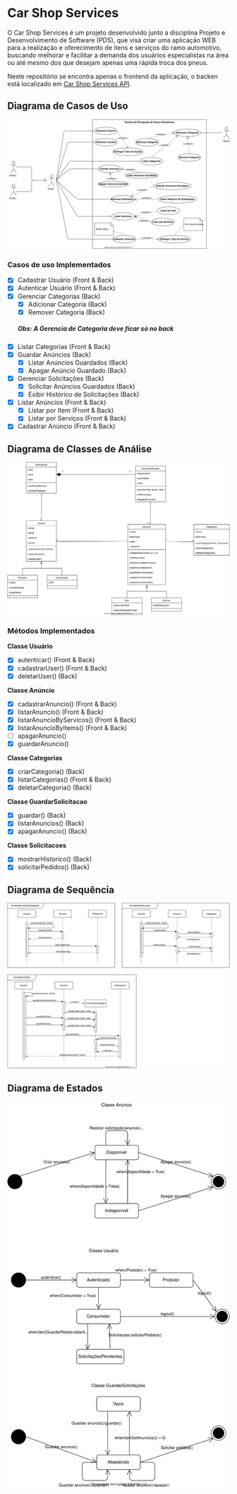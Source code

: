 # Car Shop Services
O Car Shop Services é um projeto desenvolvido junto a disciplina Projeto e Desenvolvimento de Software (PDS), que visa criar uma aplicação WEB para a realização e oferecimento de itens e serviços do ramo automotivo, buscando melhorar e facilitar a demanda dos usuários especialistas na área ou até mesmo dos que desejam apenas uma rápida troca dos pneus.

Neste repositório se encontra apenas o frontend da aplicação, o backen está localizado em [Car Shop Services API](https://github.com/ecpandrew/car-shop-api.git).

## Diagrama de Casos de Uso
![Diagrama de Classes](diagramas/CasosUso.drawio.svg)

### Casos de uso Implementados

- [X] Cadastrar Usuário (Front & Back)
- [X] Autenticar Usuário (Front & Back)
- [X] Gerenciar Categorias (Back)
    - [X] Adicionar Categoria (Back)
    - [X] Remover Categoria (Back)
    ##### _Obs: A Gerencia de Categoria deve ficar só no back_
- [X] Listar Categorias (Front & Back)
- [X] Guardar Anúncios (Back)
    - [X] Listar Anúncios Guardados (Back)
    - [X] Apagar Anúncio Guardado (Back)
- [X] Gerenciar Solicitações (Back)
    - [X] Solicitar Anúncios Guardados (Back)
    - [X] Exibir Histórico de Solicitações (Back)
- [X] Listar Anúncios (Front & Back)
    - [X] Listar por Item (Front & Back)
    - [X] Listar por Serviços (Front & Back)
- [X] Cadastrar Anúncio (Front & Back)

## Diagrama de Classes de Análise
![Diagrama de Classes](diagramas/Classes.drawio.svg)

### Métodos Implementados
**Classe Usuário**
- [X] autenticar() (Front & Back)
- [X] cadastrarUser() (Front & Back)
- [X] deletarUser() (Back)

**Classe Anúncio**
- [X] cadastrarAnuncio() (Front & Back)
- [X] listarAnuncio() (Front & Back)
- [X] listarAnuncioByServicos() (Front & Back)
- [X] listarAnuncioByItems() (Front & Back)
- [ ] apagarAnuncio()
- [X] guardarAnuncio()

**Classe Categorias**
- [X] criarCategoria() (Back)
- [X] listarCategorias() (Front & Back)
- [X] deletarCategoria() (Back)

**Classe GuardarSolicitacao**
- [X] guardar() (Back)
- [X] listarAnuncios() (Back)
- [X] apagarAnuncio() (Back)

**Classe Solicitacoes**
- [X] mostrarHistorico() (Back)
- [X] solicitarPedidos() (Back)

## Diagrama de Sequência
![Diagrama de Sequência](diagramas/Sequencia.drawio.svg)
## Diagrama de Estados
![Diagrama de Estados](diagramas/Estados.drawio.svg)